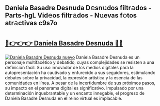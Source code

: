## Daniela Basadre Desnuda D𝚎sn𝚞dos filtr𝚊dos - Parts-hgL Vid𝚎os filtr𝚊dos - N𝚞evas f𝚘tos atr𝚊ctivas c9s7o

# <h2><a href="http://mb47qu.tromn.icu/?c=Daniela+Basadre+Desnuda">🔗👉👉👉 Daniela Basadre Desnuda 🔗🔗</a></h2>

[![Daniela Basadre Desnuda nuevo](https://i.imgur.com/pEAQMta.gif)](http://mb47qu.tromn.icu/?c=Daniela+Basadre+Desnuda)
Daniela Basadre Desnuda es un personaje multifacético y debatido, cuyas complejidades se resisten a una definición fácil.  Su uso innovador de los medios digitales para la autopresentación ha cautivado y enfurecido a sus seguidores, estimulando debates sobre la privacidad, la expresión artística y la esencia de las comunidades en línea. A pesar de la incertidumbre de sus próximos pasos, su impacto en el panorama digital es significativo. Impulsado por una determinación inquebrantable y un encanto innegable, el progreso de Daniela Basadre Desnuda en el reino virtual es implacable.
